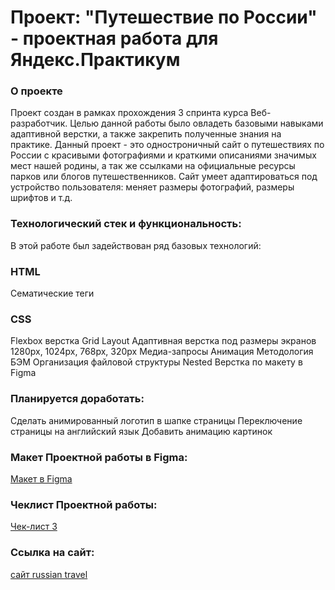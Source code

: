 # Проект: "Путешествие по России" - проектная работа для Яндекс.Практикум

### О проекте

Проект создан в рамках прохождения 3 спринта курса Веб-разработчик.
Целью данной работы было овладеть базовыми навыками адаптивной верстки, а также закрепить полученные знания на практике.
Данный проект - это одностроничный сайт о путешествиях по России с красивыми фотографиями и краткими описаниями значимых мест нашей родины, а так же ссылками на официальные ресурсы парков или блогов путешественников.
Сайт умеет адаптироваться под устройство пользователя: меняет размеры фотографий, размеры шрифтов и т.д. 



### Технологический стек и функциональность:

В этой работе был задействован ряд базовых технологий:

### HTML

Сематические теги

### CSS

Flexbox верстка
Grid Layout
Адаптивная верстка под размеры экранов 1280px, 1024px, 768px, 320px
Медиа-запросы
Анимация
Методология БЭМ
Организация файловой структуры Nested
Верстка по макету в Figma
 
### Планируется доработать:

Сделать анимированный логотип в шапке страницы
Переключение страницы на английский язык
Добавить анимацию картинок



### Макет Проектной работы в Figma:
[Макет в Figma](https://www.figma.com/file/5S2WSbEFL6awjVWJ0NWL8Q/Sprint-3_-Russia-_-desktop-mobile?node-id=28503%3A0)

### Чеклист Проектной работы:
[Чек-лист 3](https://code.s3.yandex.net/web-developer/checklists/new-program/checklist-3/index.html)

### Ссылка на сайт:
[сайт russian travel](https://evgeniya089.github.io/russian-travel/)

